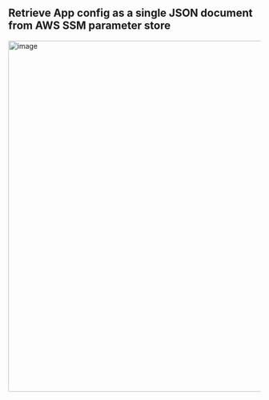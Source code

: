 ## Retrieve App config as a single JSON document from AWS SSM parameter store
<img width="702" alt="image" src="https://cloud.githubusercontent.com/assets/673382/23838969/fa9e3f3a-0770-11e7-895c-9159af2cc37f.png">
